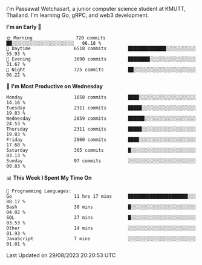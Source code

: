 
I'm Passawat Wetchasart, a junior computer science student at KMUTT, Thailand. I'm learning Go, gRPC, and web3 development.



<!--START_SECTION:waka-->
**I'm an Early 🐤** 

```text
🌞 Morning                720 commits         ██░░░░░░░░░░░░░░░░░░░░░░░   06.18 % 
🌆 Daytime                6518 commits        ██████████████░░░░░░░░░░░   55.93 % 
🌃 Evening                3690 commits        ████████░░░░░░░░░░░░░░░░░   31.67 % 
🌙 Night                  725 commits         ██░░░░░░░░░░░░░░░░░░░░░░░   06.22 % 
```
📅 **I'm Most Productive on Wednesday** 

```text
Monday                   1650 commits        ████░░░░░░░░░░░░░░░░░░░░░   14.16 % 
Tuesday                  2311 commits        █████░░░░░░░░░░░░░░░░░░░░   19.83 % 
Wednesday                2859 commits        ██████░░░░░░░░░░░░░░░░░░░   24.53 % 
Thursday                 2311 commits        █████░░░░░░░░░░░░░░░░░░░░   19.83 % 
Friday                   2060 commits        ████░░░░░░░░░░░░░░░░░░░░░   17.68 % 
Saturday                 365 commits         █░░░░░░░░░░░░░░░░░░░░░░░░   03.13 % 
Sunday                   97 commits          ░░░░░░░░░░░░░░░░░░░░░░░░░   00.83 % 
```


📊 **This Week I Spent My Time On** 

```text
💬 Programming Languages: 
Go                       11 hrs 17 mins      ██████████████████████░░░   88.17 % 
Bash                     30 mins             █░░░░░░░░░░░░░░░░░░░░░░░░   04.02 % 
SQL                      27 mins             █░░░░░░░░░░░░░░░░░░░░░░░░   03.53 % 
Other                    14 mins             ░░░░░░░░░░░░░░░░░░░░░░░░░   01.93 % 
JavaScript               7 mins              ░░░░░░░░░░░░░░░░░░░░░░░░░   01.01 % 
```


 Last Updated on 29/08/2023 20:20:53 UTC
<!--END_SECTION:waka-->

<!--
**markpassawat/markpassawat** is a ✨ _special_ ✨ repository because its `README.md` (this file) appears on your GitHub profile.

Here are some ideas to get you started:

- 🔭 I’m currently working on ...
- 🌱 I’m currently learning ...
- 👯 I’m looking to collaborate on ...
- 🤔 I’m looking for help with ...
- 💬 Ask me about ...
- 📫 How to reach me: ...
- 😄 Pronouns: He/Him
- ⚡ Fun fact: ...
-->
